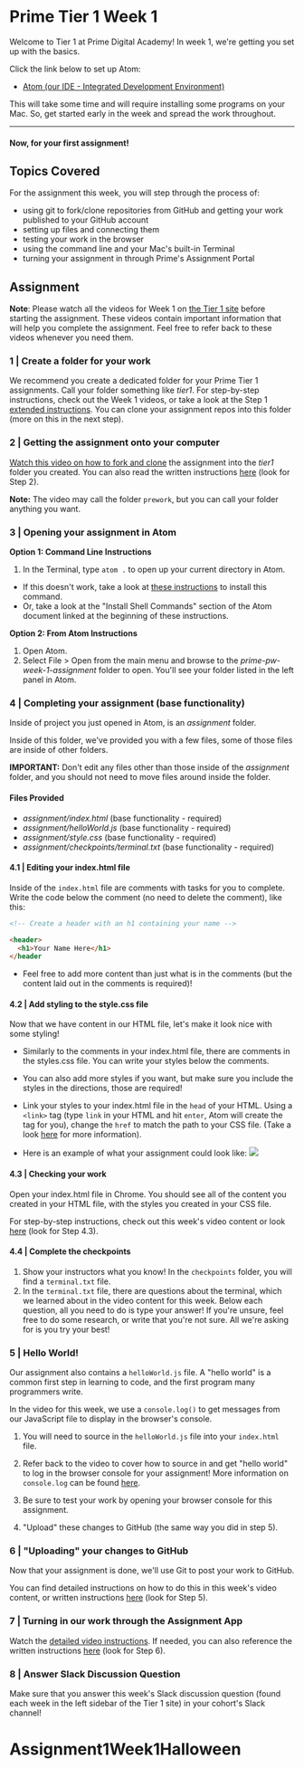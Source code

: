 # Prime Tier 1 Week 1

Welcome to Tier 1 at Prime Digital Academy! In week 1, we're getting you set up with the basics.

Click the link below to set up Atom:

- [Atom (our IDE - Integrated Development Environment)](atom.md)

This will take some time and will require installing some programs on your Mac. So, get started early in the week and spread the work throughout.

---

#### Now, for your first assignment!

## Topics Covered

For the assignment this week, you will step through the process of:

* using git to fork/clone repositories from GitHub and getting your work published to your GitHub account
* setting up files and connecting them
* testing your work in the browser
* using the command line and your Mac's built-in Terminal
* turning your assignment in through Prime's Assignment Portal

## Assignment

**Note**: Please watch all the videos for Week 1 on [the Tier 1 site](http://fullstack.primeacademy.io) before starting the assignment. These videos contain important information that will help you complete the assignment. Feel free to refer back to these videos whenever you need them.

### 1 | Create a folder for your work
We recommend you create a dedicated folder for your Prime Tier 1 assignments. Call your folder something like *tier1*. For step-by-step instructions, check out the Week 1 videos, or take a look at the Step 1 [extended instructions](extended-instructions.md). You can clone your assignment repos into this folder (more on this in the next step).

### 2 | Getting the assignment onto your computer

[Watch this video on how to fork and clone](https://vimeo.com/218468543) the assignment into the *tier1* folder you created. You can also read the written instructions [here](extended-instructions.md) (look for Step 2). 

**Note:** The video may call the folder `prework`, but you can call your folder anything you want.

### 3 | Opening your assignment in Atom

**Option 1: Command Line Instructions**
1. In the Terminal, type `atom .` to open up your current directory in Atom. 
- If this doesn't work, take a look at [these instructions](https://stackoverflow.com/questions/22390709/how-to-open-atom-editor-from-command-line-in-os-x/23666354#23666354) to install this command.
- Or, take a look at the "Install Shell Commands" section of the Atom document linked at the beginning of these instructions.

**Option 2: From Atom Instructions**
1. Open Atom.
2. Select File > Open from the main menu and browse to the *prime-pw-week-1-assignment* folder to open. You'll see your folder listed in the left panel in Atom.

### 4 | Completing your assignment (base functionality)

Inside of project you just opened in Atom, is an *assignment* folder.

Inside of this folder, we've provided you with a few files, some of those files are inside of other folders.

**IMPORTANT:** Don't edit any files other than those inside of the *assignment* folder, and you should not need to move files around inside the folder.

#### Files Provided

- *assignment/index.html* (base functionality - required)
- *assignment/helloWorld.js* (base functionality - required)
- *assignment/style.css* (base functionality - required)
- *assignment/checkpoints/terminal.txt* (base functionality - required)

#### 4.1 | Editing your index.html file

Inside of the `index.html` file are comments with tasks for you to complete. Write the code below the comment (no need to delete the comment), like this:

```HTML
<!-- Create a header with an h1 containing your name -->

<header>
  <h1>Your Name Here</h1>
</header
```

- Feel free to add more content than just what is in the comments (but the content laid out in the comments is required)!

#### 4.2 | Add styling to the style.css file

Now that we have content in our HTML file, let's make it look nice with some styling!

- Similarly to the comments in your index.html file, there are comments in the styles.css file. You can write your styles below the comments.

- You can also add more styles if you want, but make sure you include the styles in the directions, those are required!

- Link your styles to your index.html file in the `head` of your HTML. Using a `<link>` tag (type `link` in your HTML and hit `enter`, Atom will create the tag for you), change the `href` to match the path to your CSS file. (Take a look [here](https://www.w3schools.com/tags/tag_link.asp) for more information).

- Here is an example of what your assignment could look like: ![](images/mockup.png)

#### 4.3 | Checking your work

Open your index.html file in Chrome. You should see all of the content you created in your HTML file, with the styles you created in your CSS file.

For step-by-step instructions, check out this week's video content or look [here](extended-instructions.md) (look for Step 4.3).

#### 4.4 | Complete the checkpoints

1. Show your instructors what you know! In the `checkpoints` folder, you will find a `terminal.txt` file.
2. In the `terminal.txt` file, there are questions about the terminal, which we learned about in the video content for this week. Below each question, all you need to do is type your answer! If you're unsure, feel free to do some research, or write that you're not sure. All we're asking for is you try your best! 

### 5 | Hello World! 

Our assignment also contains a `helloWorld.js` file. A "hello world" is a common first step in learning to code, and the first program many programmers write.

In the video for this week, we use a `console.log()` to get messages from our JavaScript file to display in the browser's console.

1. You will need to source in the `helloWorld.js` file into your `index.html` file.

2. Refer back to the video to cover how to source in and get "hello world" to log in the browser console for your assignment! More information on `console.log` can be found [here](https://www.w3schools.com/jsref/met_console_log.asp).

3. Be sure to test your work by opening your browser console for this assignment.

4. "Upload" these changes to GitHub (the same way you did in step 5).

### 6 | "Uploading" your changes to GitHub

Now that your assignment is done, we'll use Git to post your work to GitHub.

You can find detailed instructions on how to do this in this week's video content, or written instructions [here](extended-instructions.md) (look for Step 5).

### 7 | Turning in our work through the Assignment App

Watch the [detailed video instructions](https://vimeo.com/199694700). If needed, you can also reference the written instructions [here](extended-instructions.md) (look for Step 6).

### 8 | Answer Slack Discussion Question
Make sure that you answer this week's Slack discussion question (found each week in the left sidebar of the Tier 1 site) in your cohort's Slack channel!

# Assignment1Week1Halloween
